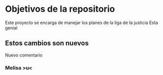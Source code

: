 # Objetivos de la repositorio

Este proyecto se encarga de manejar los planes de la liga de la justicia
Esta genial

## Estos cambios son nuevos
Nuevo comentario
### Melisa >u<
